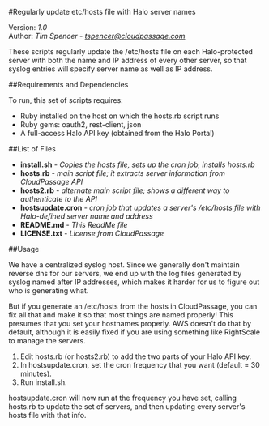 #Regularly update etc/hosts file with Halo server names

Version: *1.0*
<br />
Author: *Tim Spencer* - *tspencer@cloudpassage.com*

These scripts regularly update the /etc/hosts file on each Halo-protected server with both the name and IP address of every other server, so that syslog entries will specify server name as well as IP address.


##Requirements and Dependencies

To run, this set of scripts requires:

* Ruby installed on the host on which the hosts.rb script runs
* Ruby gems: oauth2, rest-client, json
* A full-access Halo API key (obtained from the Halo Portal)


##List of Files

* **install.sh**  -  *Copies the hosts file, sets up the cron job, installs hosts.rb*
* **hosts.rb**  -  *main script file; it extracts server information from CloudPassage API*
* **hosts2.rb**  -  *alternate main script file; shows a different way to authenticate to the API*
* **hostsupdate.cron**  -  *cron job that updates a server's /etc/hosts file with Halo-defined server name and address*
* **README.md**  -  *This ReadMe file*
* **LICENSE.txt**  -  *License from CloudPassage*


##Usage

We have a centralized syslog host.  Since we generally don't maintain
reverse dns for our servers, we end up with the log files generated by
syslog named after IP addresses, which makes it harder for us to figure out
who is generating what.

But if you generate an /etc/hosts from the hosts in CloudPassage, you can fix
all that and make it so that most things are named properly!  This presumes
that you set your hostnames properly.  AWS doesn't do that by default, although
it is easily fixed if you are using something like RightScale to manage the servers.

1. Edit hosts.rb (or hosts2.rb) to add the two parts of your Halo API key.
1. In hostsupdate.cron, set the cron frequency that you want (default = 30 minutes).
1. Run install.sh.

hostsupdate.cron will now run at the frequency you have set, calling hosts.rb to update the set of servers, and then updating every server's hosts file with that info.

